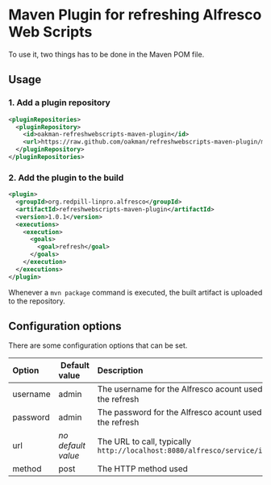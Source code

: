 # Maven Plugin for refreshing Alfresco Web Scripts

To use it, two things has to be done in the Maven POM file.

## Usage

### 1. Add a plugin repository

```xml
<pluginRepositories>
  <pluginRepository>
    <id>oakman-refreshwebscripts-maven-plugin</id>
    <url>https://raw.github.com/oakman/refreshwebscripts-maven-plugin/mvn-repo</url>
  </pluginRepository>
</pluginRepositories>
```

### 2. Add the plugin to the build

```xml
<plugin>
  <groupId>org.redpill-linpro.alfresco</groupId>
  <artifactId>refreshwebscripts-maven-plugin</artifactId>
  <version>1.0.1</version>
  <executions>
    <execution>
      <goals>
        <goal>refresh</goal>
      </goals>
    </execution>
  </executions>
</plugin>
```

Whenever a `mvn package` command is executed, the built artifact is uploaded to the repository. 

## Configuration options

There are some configuration options that can be set.

| Option      | Default value      | Description
|:----------- |:------------------ |:-----------
| username    | admin              | The username for the Alfresco acount used for the refresh
| password    | admin              | The password for the Alfresco acount used for the refresh
| url         | *no default value* | The URL to call, typically ```http://localhost:8080/alfresco/service/index```
| method      | post               | The HTTP method used
